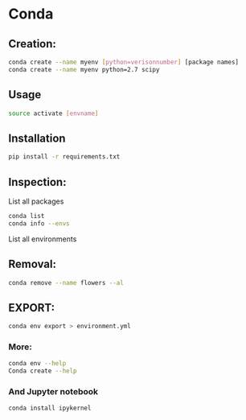 # Conda
## Creation:
```bash
conda create --name myenv [python=verisonnumber] [package names]
conda create --name myenv python=2.7 scipy
```
## Usage

```bash
source activate [envname]
```

## Installation

```bash
pip install -r requirements.txt
```

## Inspection:

List all packages
```bash
conda list
conda info --envs
```
List all environments

## Removal:
```bash
conda remove --name flowers --al
```

## EXPORT:
```bash
conda env export > environment.yml
```

### More:
```bash
conda env --help
Conda create --help
```

### And Jupyter notebook
```bash
conda install ipykernel
```
